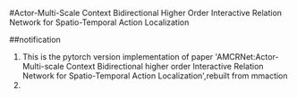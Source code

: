 #Actor-Multi-Scale Context Bidirectional Higher Order Interactive Relation
Network for Spatio-Temporal Action Localization  

##notification
1. This is the pytorch version implementation of paper 'AMCRNet:Actor-Multi-scale Context Bidirectional higher order Interactive Relation Network for Spatio-Temporal Action Localization',rebuilt from mmaction
2. 